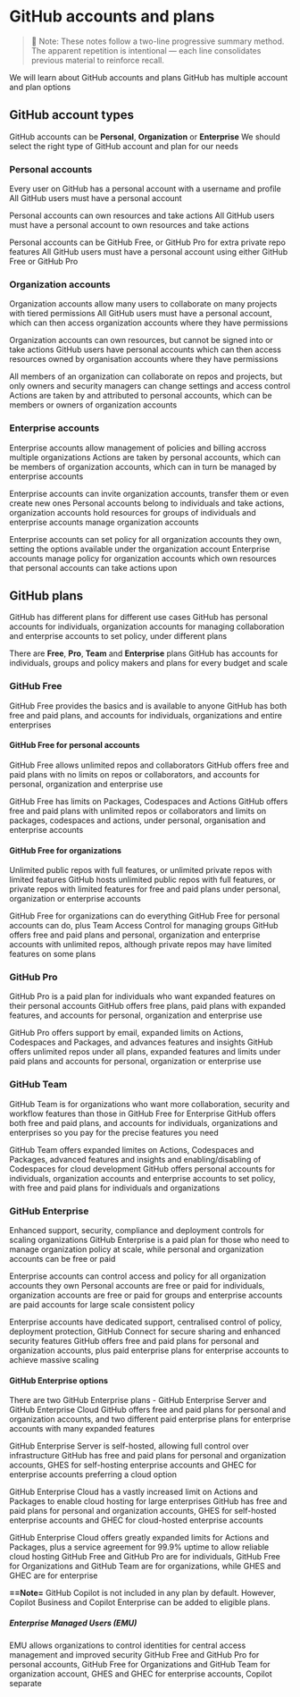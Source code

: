 # GitHub accounts and plans

> 📘 Note: These notes follow a two-line progressive summary method.  
> The apparent repetition is intentional — each line consolidates previous material to reinforce recall.

We will learn about GitHub accounts and plans
GitHub has multiple account and plan options

## GitHub account types

GitHub accounts can be **Personal**, **Organization** or **Enterprise**
We should select the right type of GitHub account and plan for our needs

### Personal accounts

Every user on GitHub has a personal account with a username and profile
All GitHub users must have a personal account

Personal accounts can own resources and take actions
All GitHub users must have a personal account to own resources and take actions

Personal accounts can be GitHub Free, or GitHub Pro for extra private repo features
All GitHub users must have a personal account using either GitHub Free or GitHub Pro

### Organization accounts

Organization accounts allow many users to collaborate on many projects with tiered permissions
All GitHub users must have a personal account, which can then access organization accounts where they have permissions

Organization accounts can own resources, but cannot be signed into or take actions
GitHub users have personal accounts which can then access resources owned by organisation accounts where they have permissions

All members of an organization can collaborate on repos and projects, but only owners and security managers can change settings and access control
Actions are taken by and attributed to personal accounts, which can be members or owners of organization accounts

### Enterprise accounts

Enterprise accounts allow management of policies and billing accross multiple organizations
Actions are taken by personal accounts, which can be members of organization accounts, which can in turn be managed by enterprise accounts

Enterprise accounts can invite organization accounts, transfer them or even create new ones
Personal accounts belong to individuals and take actions, organization accounts hold resources for groups of individuals and enterprise accounts manage organization accounts

Enterprise accounts can set policy for all organization accounts they own, setting the options available under the organization account
Enterprise accounts manage policy for organization accounts which own resources that personal accounts can take actions upon

## GitHub plans

GitHub has different plans for different use cases
GitHub has personal accounts for individuals, organization accounts for managing collaboration and enterprise accounts to set policy, under different plans

There are **Free**, **Pro**, **Team** and **Enterprise** plans
GitHub has accounts for individuals, groups and policy makers and plans for every budget and scale

### GitHub Free

GitHub Free provides the basics and is available to anyone
GitHub has both free and paid plans, and accounts for individuals, organizations and entire enterprises

#### GitHub Free for personal accounts

GitHub Free allows unlimited repos and collaborators
GitHub offers free and paid plans with no limits on repos or collaborators, and accounts for personal, organization and enterprise use

GitHub Free has limits on Packages, Codespaces and Actions
GitHub offers free and paid plans with unlimited repos or collaborators and limits on packages, codespaces and actions, under personal, organisation and enterprise accounts

#### GitHub Free for organizations

Unlimited public repos with full features, or unlimited private repos with limited features
GitHub hosts unlimited public repos with full features, or private repos with limited features for free and paid plans under personal, organization or enterprise accounts

GitHub Free for organizations can do everything GitHub Free for personal accounts can do, plus Team Access Control for managing groups
GitHub offers free and paid plans and personal, organization and enterprise accounts with unlimited repos, although private repos may have limited features on some plans

### GitHub Pro

GitHub Pro is a paid plan for individuals who want expanded features on their personal accounts
GitHub offers free plans, paid plans with expanded features, and accounts for personal, organization and enterprise use

GitHub Pro offers support by email, expanded limits on Actions, Codespaces and Packages, and advances features and insights
GitHub offers unlimited repos under all plans, expanded features and limits under paid plans and accounts for personal, organization or enterprise use

### GitHub Team

GitHub Team is for organizations who want more collaboration, security and workflow features than those in GitHub Free for Enterprise
GitHub offers both free and paid plans, and accounts for individuals, organizations and enterprises so you pay for the precise features you need

GitHub Team offers expanded limites on Actions, Codespaces and Packages, advanced features and insights and enabling/disabling of Codespaces for cloud development
GitHub offers personal accounts for individuals, organization accounts and enterprise accounts to set policy, with free and paid plans for individuals and organizations

### GitHub Enterprise

Enhanced support, security, compliance and deployment controls for scaling organizations
GitHub Enterprise is a paid plan for those who need to manage organization policy at scale, while personal and organization accounts can be free or paid

Enterprise accounts can control access and policy for all organization accounts they own
Personal accounts are free or paid for individuals, organization accounts are free or paid for groups and enterprise accounts are paid accounts for large scale consistent policy

Enterprise accounts have dedicated support, centralised control of policy, deployment protection, GitHub Connect for secure sharing and enhanced security features
GitHub offers free and paid plans for personal and organization accounts, plus paid enterprise plans for enterprise accounts to achieve massive scaling

#### GitHub Enterprise options

There are two GitHub Enterprise plans - GitHub Enterprise Server and GitHub Enterprise Cloud
GitHub offers free and paid plans for personal and organization accounts, and two different paid enterprise plans for enterprise accounts with many expanded features

GitHub Enterprise Server is self-hosted, allowing full control over infrastructure
GitHub has free and paid plans for personal and organization accounts, GHES for self-hosting enterprise accounts and GHEC for enterprise accounts preferring a cloud option

GitHub Enterprise Cloud has a vastly increased limit on Actions and Packages to enable cloud hosting for large enterprises
GitHub has free and paid plans for personal and organization accounts, GHES for self-hosted enterprise accounts and GHEC for cloud-hosted enterprise accounts

GitHub Enterprise Cloud offers greatly expanded limits for Actions and Packages, plus a service agreement for 99.9% uptime to allow reliable cloud hosting
GitHub Free and GitHub Pro are for individuals, GitHub Free for Organizations and GitHub Team are for organizations, while GHES and GHEC are for enterprise

**==Note=**
GitHub Copilot is not included in any plan by default. However, Copilot Business and Copilot Enterprise can be added to eligible plans.

##### Enterprise Managed Users (EMU)

EMU allows organizations to control identities for central access management and improved security
GitHub Free and GitHub Pro for personal accounts, GitHub Free for Organizations and GitHub Team for organization account, GHES and GHEC for enterprise accounts, Copilot separate
